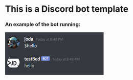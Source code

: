 # This is a Discord bot template
  
### An example of the bot running:
![bot working](./static/example0.png)